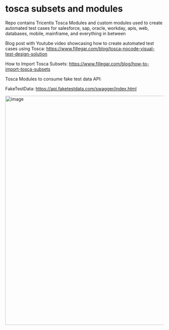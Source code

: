 # tosca subsets and modules
Repo contains Tricentis Tosca Modules and custom modules used to create automated test cases for salesforce, sap, oracle, workday, apis, web, databases, mobile, mainframe, and everything in between

Blog post with Youtube video showcasing how to create automated test cases using Tosca:
https://www.fillegar.com/blog/tosca-nocode-visual-test-design-solution

How to Import Tosca Subsets:
https://www.fillegar.com/blog/how-to-import-tosca-subsets

Tosca Modules to consume fake test data API: 

FakeTestData:
https://api.faketestdata.com/swagger/index.html

<img width="727" alt="image" src="https://github.com/fillegar/tosca-subsets/assets/7968004/4658508b-9506-4d0a-b0de-6ee0f9180ab6">

